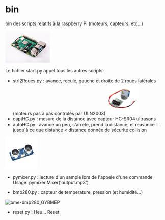 # bin
bin des scripts relatifs à la raspberry Pi (moteurs, capteurs, etc...)

![RaspberryPi4](images/raspberry-pi-4.jpg "RaspberryPi4")

Le fichier start.py appel tous les autres scripts:
-	strl2Roues.py 	: avance, recule, gauche et droite de 2 roues latérales (moteurs pas à pas controlés par ULN2003)
![Moteur_28byj-48_avec_ULN2003](images/28byj-48.png "Moteur_28byj-48_avec_ULN2003")
-	captHC.py 	: mesure de la distance avec capteur HC-SR04 ultrasons
-	autoHC.py	: avance un peu, s'arrete, prend la distance, et reavance ... jusqu'à ce que distance < distance donnée de sécurité collision

![HC-SR04_ultrasons](images/HC-SR04_100x100.jpg "HC-SR04_ultrasons")

- pymixer.py :  lecture d'un sample lors de l'appele d'une commande 
                Usage: pymixer.Mixer('output.mp3')

- bmp280.py : capteur de temperature, pression (et humidité...)

![bme-bmp280_GYBMEP](images/bme-bmb280_GYBMEP.jpg "bme-bmp280_GYBMEP")

-	reset.py	: Heu... Reset


